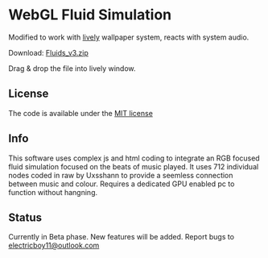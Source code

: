 # WebGL Fluid Simulation
Modified to work with [lively](https://github.com/rocksdanister/lively) wallpaper system, reacts with system audio.

Download: [Fluids_v3.zip](https://github.com/rocksdanister/WebGL-Fluid-Simulation/releases/download/v3/Fluids_v3.zip)

Drag & drop the file into lively window.

## License

The code is available under the [MIT license](LICENSE) 

## Info 

This software uses complex js and html coding to integrate an RGB focused fluid simulation focused on the beats of music played. 
It uses 712 individual nodes coded in raw by Uxsshann to provide a seemless connection between music and colour.
Requires a dedicated GPU enabled pc to function without hangning.

## Status
Currently in Beta phase. New features will be added. Report bugs to electricboy11@outlook.com
